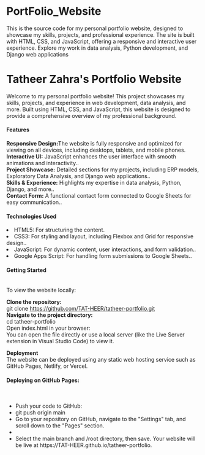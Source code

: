 # PortFolio_Website
This is the source code for my personal portfolio website, designed to showcase my skills, projects, and professional experience. The site is built with HTML, CSS, and JavaScript, offering a responsive and interactive user experience. Explore my work in data analysis, Python development, and Django web applications
<h1>Tatheer Zahra's Portfolio Website</h1>
Welcome to my personal portfolio website! This project showcases my skills, projects, and experience in web development, data analysis, and more. Built using HTML, CSS, and JavaScript, this website is designed to provide a comprehensive overview of my professional background.
<h4>Features</h4>
 <b>Responsive Design:</b>The website is fully responsive and optimized for viewing on all devices, including desktops, tablets, and mobile phones.<br>
  <b>Interactive UI:</b> JavaScript enhances the user interface with smooth animations and interactivity..<br>
  <b>Project Showcase:</b> Detailed sections for my projects, including ERP models, Exploratory Data Analysis, and Django web applications..<br>
  <b>Skills & Experience:</b> Highlights my expertise in data analysis, Python, Django, and more..<br>
  <b>Contact Form:</b> A functional contact form connected to Google Sheets for easy communication..<br>
  <h4>Technologies Used</h4>
  <ui>
  <li> HTML5: For structuring the content.<br></li>
   <li>CSS3: For styling and layout, including Flexbox and Grid for responsive design..<br></li>
    <li>JavaScript: For dynamic content, user interactions, and form validation..<br></li>
   <li>Google Apps Script: For handling form submissions to Google Sheets..<br>   </li>
  </ui>
<h4>Getting Started</h4><br>
To view the website locally:<br>

<b>Clone the repository:</b><br>
git clone https://github.com/TAT-HEER/tatheer-portfolio.git<br>
<b>Navigate to the project directory:</b><br>
cd tatheer-portfolio<br>
Open index.html in your browser:<br>
You can open the file directly or use a local server (like the Live Server extension in Visual Studio Code) to view it.<br>

<b>Deployment</b> <br>
The website can be deployed using any static web hosting service such as GitHub Pages, Netlify, or Vercel.<br>
<h4>Deploying on GitHub Pages:</h4><br>
<ul>
<li>Push your code to GitHub:</li>
<Li> git push origin main</li>
<li>Go to your repository on GitHub, navigate to the "Settings" tab, and scroll down to the "Pages" section.<br><li>

<li>Select the main branch and /root directory, then save. Your website will be live at https://TAT-HEER.github.io/tatheer-portfolio.</li>
</ul>





